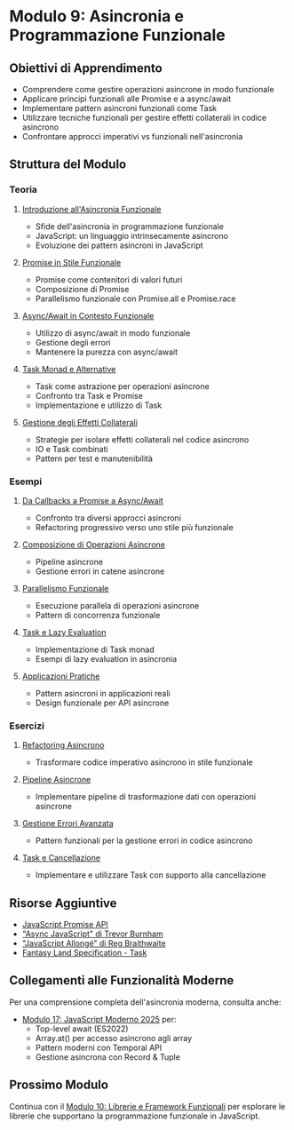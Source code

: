 # Modulo 9: Asincronia e Programmazione Funzionale

## Obiettivi di Apprendimento
- Comprendere come gestire operazioni asincrone in modo funzionale
- Applicare principi funzionali alle Promise e a async/await
- Implementare pattern asincroni funzionali come Task
- Utilizzare tecniche funzionali per gestire effetti collaterali in codice asincrono
- Confrontare approcci imperativi vs funzionali nell'asincronia

## Struttura del Modulo

### Teoria
1. [Introduzione all'Asincronia Funzionale](./teoria/01-IntroduzioneAsincronia.md)
   - Sfide dell'asincronia in programmazione funzionale
   - JavaScript: un linguaggio intrinsecamente asincrono
   - Evoluzione dei pattern asincroni in JavaScript

2. [Promise in Stile Funzionale](./teoria/02-PromiseFunzionali.md)
   - Promise come contenitori di valori futuri
   - Composizione di Promise
   - Parallelismo funzionale con Promise.all e Promise.race

3. [Async/Await in Contesto Funzionale](./teoria/03-AsyncAwaitFunzionale.md)
   - Utilizzo di async/await in modo funzionale
   - Gestione degli errori
   - Mantenere la purezza con async/await

4. [Task Monad e Alternative](./teoria/04-TaskMonad.md)
   - Task come astrazione per operazioni asincrone
   - Confronto tra Task e Promise
   - Implementazione e utilizzo di Task

5. [Gestione degli Effetti Collaterali](./teoria/05-EffettiCollaterali.md)
   - Strategie per isolare effetti collaterali nel codice asincrono
   - IO e Task combinati
   - Pattern per test e manutenibilità

### Esempi
1. [Da Callbacks a Promise a Async/Await](./esempi/01-EvoluzioneAsincrona.js)
   - Confronto tra diversi approcci asincroni
   - Refactoring progressivo verso uno stile più funzionale

2. [Composizione di Operazioni Asincrone](./esempi/02-ComposizioneAsincrona.js)
   - Pipeline asincrone
   - Gestione errori in catene asincrone

3. [Parallelismo Funzionale](./esempi/03-ParallelismoFunzionale.js)
   - Esecuzione parallela di operazioni asincrone
   - Pattern di concorrenza funzionale

4. [Task e Lazy Evaluation](./esempi/04-TaskLazy.js)
   - Implementazione di Task monad
   - Esempi di lazy evaluation in asincronia

5. [Applicazioni Pratiche](./esempi/05-ApplicazioniPratiche.js)
   - Pattern asincroni in applicazioni reali
   - Design funzionale per API asincrone

### Esercizi
1. [Refactoring Asincrono](./esercizi/01-RefactoringAsincrono.js)
   - Trasformare codice imperativo asincrono in stile funzionale

2. [Pipeline Asincrone](./esercizi/02-PipelineAsincrone.js)
   - Implementare pipeline di trasformazione dati con operazioni asincrone

3. [Gestione Errori Avanzata](./esercizi/03-GestioneErroriAvanzata.js)
   - Pattern funzionali per la gestione errori in codice asincrono

4. [Task e Cancellazione](./esercizi/04-TaskCancellazione.js)
   - Implementare e utilizzare Task con supporto alla cancellazione

## Risorse Aggiuntive
- [JavaScript Promise API](https://developer.mozilla.org/en-US/docs/Web/JavaScript/Reference/Global_Objects/Promise)
- ["Async JavaScript" di Trevor Burnham](https://pragprog.com/book/tbajs/async-javascript)
- ["JavaScript Allongé" di Reg Braithwaite](https://leanpub.com/javascriptallongesix)
- [Fantasy Land Specification - Task](https://github.com/fantasyland/fantasy-land#task)

## Collegamenti alle Funzionalità Moderne
Per una comprensione completa dell'asincronia moderna, consulta anche:
- [Modulo 17: JavaScript Moderno 2025](../17-ModernJSFeatures2025/README.md) per:
  - Top-level await (ES2022)
  - Array.at() per accesso asincrono agli array
  - Pattern moderni con Temporal API
  - Gestione asincrona con Record & Tuple

## Prossimo Modulo
Continua con il [Modulo 10: Librerie e Framework Funzionali](../10-LibrerieFunzionali/README.md) per esplorare le librerie che supportano la programmazione funzionale in JavaScript.
